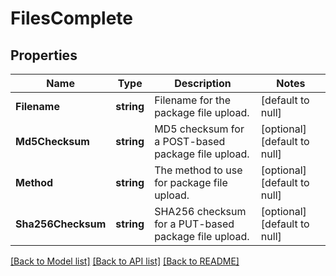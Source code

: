 # FilesComplete

## Properties
Name | Type | Description | Notes
------------ | ------------- | ------------- | -------------
**Filename** | **string** | Filename for the package file upload. | [default to null]
**Md5Checksum** | **string** | MD5 checksum for a POST-based package file upload. | [optional] [default to null]
**Method** | **string** | The method to use for package file upload. | [optional] [default to null]
**Sha256Checksum** | **string** | SHA256 checksum for a PUT-based package file upload. | [optional] [default to null]

[[Back to Model list]](../README.md#documentation-for-models) [[Back to API list]](../README.md#documentation-for-api-endpoints) [[Back to README]](../README.md)


